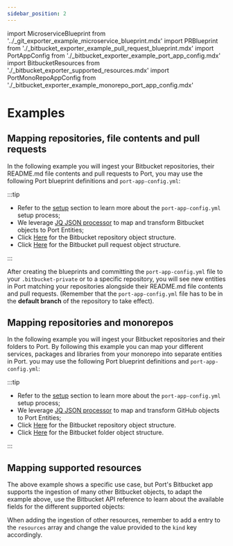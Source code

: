 ```yaml
---
sidebar_position: 2
---
```


import MicroserviceBlueprint from '../\_git_exporter_example_microservice_blueprint.mdx'
import PRBlueprint from './\_bitbucket_exporter_example_pull_request_blueprint.mdx'
import PortAppConfig from './\_bitbucket_exporter_example_port_app_config.mdx'
import BitbucketResources from './\_bitbucket_exporter_supported_resources.mdx'
import PortMonoRepoAppConfig from './\_bitbucket_exporter_example_monorepo_port_app_config.mdx'

# Examples

## Mapping repositories, file contents and pull requests

In the following example you will ingest your Bitbucket repositories, their README.md file contents and pull requests to Port, you may use the following Port blueprint definitions and `port-app-config.yml`:

<MicroserviceBlueprint/>

<PRBlueprint/>

<PortAppConfig/>

:::tip

- Refer to the [setup](bitbucket.md#setup) section to learn more about the `port-app-config.yml` setup process;
- We leverage [JQ JSON processor](https://stedolan.github.io/jq/manual/) to map and transform Bitbucket objects to Port Entities;
- Click [Here](https://developer.atlassian.com/cloud/bitbucket/rest/api-group-repositories/#api-repositories-workspace-repo-slug-get) for the Bitbucket repository object structure.
- Click [Here](https://developer.atlassian.com/cloud/bitbucket/rest/api-group-pullrequests/#api-repositories-workspace-repo-slug-pullrequests-pull-request-id-get) for the Bitbucket pull request object structure.

:::

After creating the blueprints and committing the `port-app-config.yml` file to your `.bitbucket-private` or to a specific repository, you will see new entities in Port matching your repositories alongside their README.md file contents and pull requests. (Remember that the `port-app-config.yml` file has to be in the **default branch** of the repository to take effect).

## Mapping repositories and monorepos

In the following example you will ingest your Bitbucket repositories and their folders to Port. By following this example you can map your different services, packages and libraries from your monorepo into separate entities in Port. you may use the following Port blueprint definitions and `port-app-config.yml`:

<MicroserviceBlueprint/>

<PortMonoRepoAppConfig/>

:::tip

- Refer to the [setup](bitbucket.md#setup) section to learn more about the `port-app-config.yml` setup process;
- We leverage [JQ JSON processor](https://stedolan.github.io/jq/manual/) to map and transform GitHub objects to Port Entities;
- Click [Here](https://developer.atlassian.com/cloud/bitbucket/rest/api-group-repositories/#api-repositories-workspace-repo-slug-get) for the Bitbucket repository object structure.
- Click [Here](https://developer.atlassian.com/cloud/bitbucket/rest/api-group-source/#api-repositories-workspace-repo-slug-src-commit-path-get) for the Bitbucket folder object structure.

:::

## Mapping supported resources

The above example shows a specific use case, but Port's Bitbucket app supports the ingestion of many other Bitbucket objects, to adapt the example above, use the Bitbucket API reference to learn about the available fields for the different supported objects:

<BitbucketResources/>

When adding the ingestion of other resources, remember to add a entry to the `resources` array and change the value provided to the `kind` key accordingly.
